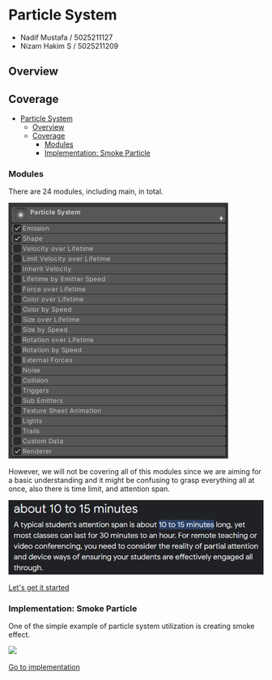 # Particle System
- Nadif Mustafa / 5025211127
- Nizam Hakim S / 5025211209

## Overview
## Coverage
- [Particle System](#particle-system)
  - [Overview](#overview)
  - [Coverage](#coverage)
    - [Modules](#modules)
    - [Implementation: Smoke Particle](#implementation-smoke-particle)
### Modules
There are 24 modules, including main, in total.    

![](/resources/modules-list.png)  

However, we will not be covering all of this modules since we are aiming for a basic understanding and it might be confusing to grasp everything all at once, also there is time limit, and attention span.  

![](/resources/attention.png)  

[Let's get it started](/1-Main)  

### Implementation: Smoke Particle
One of the simple example of particle system utilization is creating smoke effect.  

![](/resources/smoke.gif)

[Go to implementation](/14-Implementation-Smoke-Effect)
